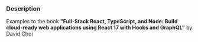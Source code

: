 ### Description

Examples to the book **"Full-Stack React, TypeScript, and Node: Build cloud-ready web applications using React 17 with Hooks and GraphQL"** by David Choi
